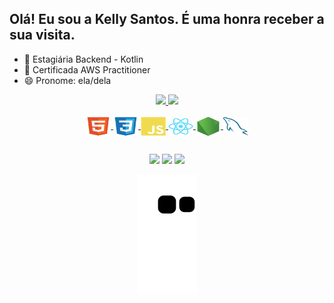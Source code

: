 ## Olá! Eu sou a Kelly Santos. É uma honra receber a sua visita.


- 🌱 Estagiária Backend - Kotlin
- :page_facing_up: Certificada AWS Practitioner
- 😄 Pronome: ela/dela

<div style="display: inline_block" align="center">
  <a href="https://www.linkedin.com/in/kellysanttos/">
  <img width="48%" src="https://github-readme-stats.vercel.app/api?username=kellysanttos&show_icons=true&theme=dracula&include_all_commits=true&count_private=true"/>
  <img width="47.3%" src="https://github-readme-stats.vercel.app/api/top-langs/?username=kellysanttos&layout=compact&langs_count=7&theme=dracula"/>
</div>

<div style="display: inline_block" align="center"><br>
  <img align="center" alt="Kelly-HTML" height="30" width="40" src="https://raw.githubusercontent.com/devicons/devicon/master/icons/html5/html5-original.svg">
  <img align="center" alt="Kelly-CSS" height="30" width="40" src="https://raw.githubusercontent.com/devicons/devicon/master/icons/css3/css3-original.svg">
  <img align="center" alt="Kelly-Js" height="30" width="40" src="https://raw.githubusercontent.com/devicons/devicon/master/icons/javascript/javascript-plain.svg">
  <img align="center" alt="Kelly-React" height="30" width="40" src="https://raw.githubusercontent.com/devicons/devicon/master/icons/react/react-original.svg">
  <img align="center" alt="Kelly-Node" height="30" width="40" src="https://github.com/devicons/devicon/blob/master/icons/nodejs/nodejs-original.svg" />
  <img align="center" alt="Kelly-MySQL" height="30" width="40" src="https://github.com/devicons/devicon/blob/master/icons/mysql/mysql-original.svg" />
</div>

##

<div align="center">
 <a href="https://discord.gg/" target="_blank"><img src="https://img.shields.io/badge/Discord-7289DA?style=for-the-badge&logo=discord&logoColor=white" target="_blank"></a> 
  <a href = "mailto:kellytecnit@gmail.com"><img src="https://img.shields.io/badge/Gmail-D14836?style=for-the-badge&logo=gmail&logoColor=white" target="_blank"></a>
  <a href="https://www.linkedin.com/in/kellysanttos/" target="_blank"><img src="https://img.shields.io/badge/-LinkedIn-%230077B5?style=for-the-badge&logo=linkedin&logoColor=white" target="_blank"></a> 
  
![Snake animation](https://github.com/kellysanttos/kellysanttos/blob/output/github-contribution-grid-snake.svg)
</div>
